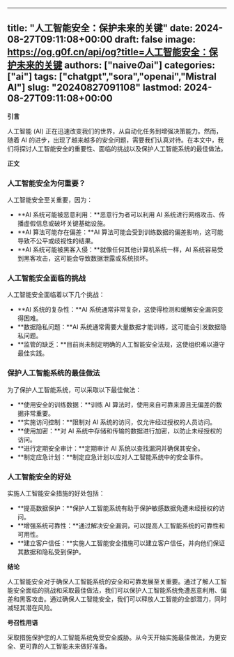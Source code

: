 
---
title: "人工智能安全：保护未来的关键"
date: 2024-08-27T09:11:08+00:00
draft: false
image: https://og.g0f.cn/api/og?title=人工智能安全：保护未来的关键
authors: ["naiveのai"]
categories: ["ai"]
tags: ["chatgpt","sora","openai","Mistral AI"]
slug: "20240827091108"
lastmod: 2024-08-27T09:11:08+00:00
---
**引言**

人工智能 (AI) 正在迅速改变我们的世界，从自动化任务到增强决策能力。然而，随着 AI 的进步，出现了越来越多的安全问题，需要我们认真对待。在本文中，我们将探讨人工智能安全的重要性、面临的挑战以及保护人工智能系统的最佳做法。

**正文**

### 人工智能安全为何重要？

人工智能安全至关重要，因为：

- **AI 系统可能被恶意利用：**恶意行为者可以利用 AI 系统进行网络攻击、传播虚假信息或破坏关键基础设施。
- **AI 算法可能存在偏差：**AI 算法可能会受到训练数据的偏差影响，这可能导致不公平或歧视性的结果。
- **AI 系统可能被黑客入侵：**就像任何其他计算机系统一样，AI 系统容易受到黑客攻击，这可能会导致数据泄露或系统损坏。

### 人工智能安全面临的挑战

人工智能安全面临着以下几个挑战：

- **AI 系统的复杂性：**AI 系统通常非常复杂，这使得检测和缓解安全漏洞变得困难。
- **数据隐私问题：**AI 系统通常需要大量数据才能训练，这可能会引发数据隐私问题。
- **监管的缺乏：**目前尚未制定明确的人工智能安全法规，这使组织难以遵守最佳实践。

### 保护人工智能系统的最佳做法

为了保护人工智能系统，可以采取以下最佳做法：

- **使用安全的训练数据：**训练 AI 算法时，使用来自可靠来源且无偏差的数据非常重要。
- **实施访问控制：**限制对 AI 系统的访问，仅允许经过授权的人员访问。
- **使用加密：**对 AI 系统中存储和传输的数据进行加密，以防止未经授权的访问。
- **进行定期安全审计：**定期审计 AI 系统以查找漏洞并确保其安全。
- **制定应急计划：**制定应急计划以应对人工智能系统中的安全事件。

### 人工智能安全的好处

实施人工智能安全措施的好处包括：

- **提高数据保护：**保护人工智能系统有助于保护敏感数据免遭未经授权的访问。
- **增强系统可靠性：**通过解决安全漏洞，可以提高人工智能系统的可靠性和可用性。
- **建立客户信任：**实施人工智能安全措施可以建立客户信任，并向他们保证其数据和隐私受到保护。

**结论**

人工智能安全对于确保人工智能系统的安全和可靠发展至关重要。通过了解人工智能安全面临的挑战和采取最佳做法，我们可以保护人工智能系统免遭恶意利用、偏差和黑客攻击。通过确保人工智能安全，我们可以释放人工智能的全部潜力，同时减轻其潜在风险。

**号召性用语**

采取措施保护您的人工智能系统免受安全威胁。从今天开始实施最佳做法，为更安全、更可靠的人工智能未来做好准备。